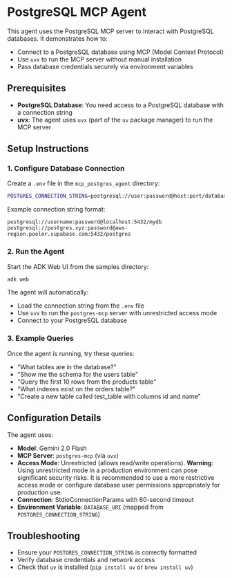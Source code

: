 # PostgreSQL MCP Agent

This agent uses the PostgreSQL MCP server to interact with PostgreSQL databases. It demonstrates how to:
- Connect to a PostgreSQL database using MCP (Model Context Protocol)
- Use `uvx` to run the MCP server without manual installation
- Pass database credentials securely via environment variables

## Prerequisites

* **PostgreSQL Database**: You need access to a PostgreSQL database with a connection string
* **uvx**: The agent uses `uvx` (part of the `uv` package manager) to run the MCP server

## Setup Instructions

### 1. Configure Database Connection

Create a `.env` file in the `mcp_postgres_agent` directory:

```bash
POSTGRES_CONNECTION_STRING=postgresql://user:password@host:port/database
```

Example connection string format:
```
postgresql://username:password@localhost:5432/mydb
postgresql://postgres.xyz:password@aws-region.pooler.supabase.com:5432/postgres
```

### 2. Run the Agent

Start the ADK Web UI from the samples directory:

```bash
adk web
```

The agent will automatically:
- Load the connection string from the `.env` file
- Use `uvx` to run the `postgres-mcp` server with unrestricted access mode
- Connect to your PostgreSQL database

### 3. Example Queries

Once the agent is running, try these queries:

* "What tables are in the database?"
* "Show me the schema for the users table"
* "Query the first 10 rows from the products table"
* "What indexes exist on the orders table?"
* "Create a new table called test_table with columns id and name"

## Configuration Details

The agent uses:
- **Model**: Gemini 2.0 Flash
- **MCP Server**: `postgres-mcp` (via `uvx`)
- **Access Mode**: Unrestricted (allows read/write operations). **Warning**: Using unrestricted mode in a production environment can pose significant security risks. It is recommended to use a more restrictive access mode or configure database user permissions appropriately for production use.
- **Connection**: StdioConnectionParams with 60-second timeout
- **Environment Variable**: `DATABASE_URI` (mapped from `POSTGRES_CONNECTION_STRING`)

## Troubleshooting

- Ensure your `POSTGRES_CONNECTION_STRING` is correctly formatted
- Verify database credentials and network access
- Check that `uv` is installed (`pip install uv` or `brew install uv`)

